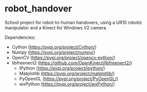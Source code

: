 # robot_handover
School project for robot-to-human handovers, using a UR10 robotic manipulator and a Kinect for Windows V2 camera


Dependencies:
- Cython (https://pypi.org/project/Cython/)
- Numpy (https://pypi.org/project/numpy/)
- OpenCV (https://pypi.org/project/opencv-python/)
- libfreenect2 (https://github.com/OpenKinect/libfreenect2/)
   * IPython (https://pypi.org/project/ipython/)
   * Matplotlib (https://pypi.org/project/matplotlib/)
   * PyOpenGL (https://pypi.org/project/PyOpenGL/)
   * wxPython (https://pypi.org/project/wxPython/)

